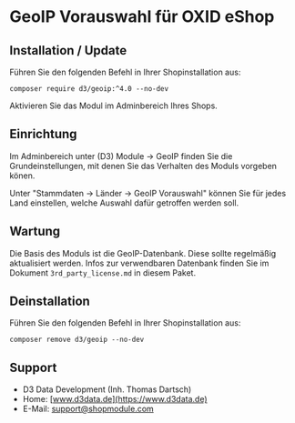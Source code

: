 # GeoIP Vorauswahl für OXID eShop

## Installation / Update

Führen Sie den folgenden Befehl in Ihrer Shopinstallation aus:

```
composer require d3/geoip:^4.0 --no-dev
```

Aktivieren Sie das Modul im Adminbereich Ihres Shops.

## Einrichtung

Im Adminbereich unter (D3) Module -> GeoIP finden Sie die Grundeinstellungen, mit denen Sie das Verhalten des Moduls vorgeben könen.

Unter "Stammdaten -> Länder -> GeoIP Vorauswahl" können Sie für jedes Land einstellen, welche Auswahl dafür getroffen werden soll.

## Wartung

Die Basis des Moduls ist die GeoIP-Datenbank. Diese sollte regelmäßig aktualisiert werden. Infos zur verwendbaren Datenbank finden Sie im Dokument `3rd_party_license.md` in diesem Paket.

## Deinstallation

Führen Sie den folgenden Befehl in Ihrer Shopinstallation aus:

```
composer remove d3/geoip --no-dev
```

## Support

- D3 Data Development (Inh. Thomas Dartsch)
- Home: [www.d3data.de](https://www.d3data.de)
- E-Mail: support@shopmodule.com
